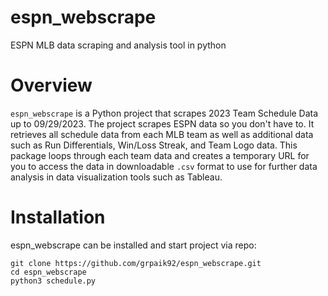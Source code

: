 # espn_webscrape
ESPN MLB data scraping and analysis tool in python

# Overview
`espn_webscrape` is a Python project that scrapes 2023 Team Schedule Data up to 09/29/2023. The project scrapes ESPN data so you don't have to. It retrieves all schedule data from each MLB team as well as additional data such as Run Differentials, Win/Loss Streak, and Team Logo data. This package loops through each team data and creates a temporary URL for you to access the data in downloadable `.csv` format to use for further data analysis in data visualization tools such as Tableau. 

# Installation
espn_webscrape can be installed and start project via repo: 
```
git clone https://github.com/grpaik92/espn_webscrape.git
cd espn_webscrape
python3 schedule.py
```
